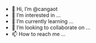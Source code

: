 - 👋 Hi, I’m @cangaot
- 👀 I’m interested in ...
- 🌱 I’m currently learning ...
- 💞️ I’m looking to collaborate on ...
- 📫 How to reach me ...

<!---
cangaot/cangaot is a ✨ special ✨ repository because its `README.md` (this file) appears on your GitHub profile.
You can click the Preview link to take a look at your changes.
--->
